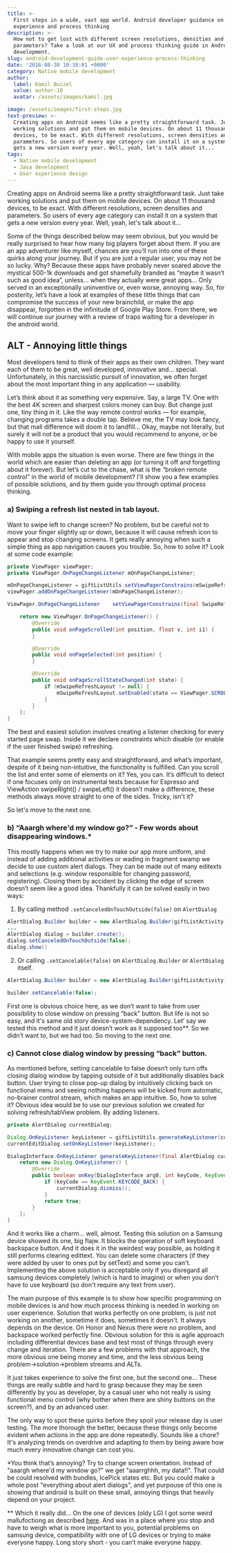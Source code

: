 ```yaml
---
title: >-
  First steps in a wide, vast app world. Android developer guidance on user
  experience and process thinking
description: >-
  How not to get lost with different screen resolutions, densities and device
  parameters? Take a look at our UX and process thinking guide in Android
  development.
slug: android-development-guide-user-experience-process-thinking
date: '2016-08-30 10:38:01 +0000'
category: Native mobile development
author:
  label: Kamil Buczel
  value: author-10
  avatar: /assets/images/kamil.jpg

image: /assets/images/first-steps.jpg
text-preview: >-
  Creating apps on Android seems like a pretty straightforward task. Just take
  working solutions and put them on mobile devices. On about 11 thousand
  devices, to be exact. With different resolutions, screen densities and
  parameters. So users of every age category can install it on a system that
  gets a new version every year. Well, yeah, let's talk about it...
tags:
  - Native mobile development
  - Java development
  - User experience design
---
```





Creating apps on Android seems like a pretty straightforward task. Just take working solutions and put them on mobile devices. On about 11 thousand devices, to be exact. With different resolutions, screen densities and parameters. So users of every age category can install it on a system that gets a new version every year. Well, yeah, let's talk about it...

Some of the things described below may seem obvious, but you would be really surprised to hear how many big players forget about them. If you are an app adventurer like myself, chances are you’ll run into one of these quirks along your journey. But if you are just a regular user, you may not be so lucky. Why? Because these apps have probably never soared above the mystical 500-1k downloads and got shamefully branded as “maybe it wasn’t such as good idea”, unless… when they actually were great apps... Only served in an exceptionally uninventive or, even worse, annoying way. So, for posterity, let’s have a look at examples of these little things that can compromise the success of your new brainchild, or make the app disappear, forgotten in the infinitude of Google Play Store. From there, we will continue our journey with a review of traps waiting for a developer in the android world.

## ALT - Annoying little things

Most developers tend to think of their apps as their own children. They want each of them to be great, well developed, innovative and... special. Unfortunately, in this narcissistic pursuit of innovation, we often forget about the most important thing in any application — usability.

Let’s think about it as something very expensive. Say, a large TV. One with the best 4K screen and sharpest colors money can buy. But change just one, tiny thing in it. Like the way remote control works — for example, changing programs takes a double tap. Believe me, the TV may look fancy, but that mall difference will doom it to landfill... Okay, maybe not literally, but surely it will not be a product that you would recommend to anyone, or be happy to use it yourself.

With mobile apps the situation is even worse. There are few things in the world which are easier than deleting an app (or turning it off and forgetting about it forever). But let’s cut to the chase, what is the “broken remote control” in the world of mobile development? I'll show you a few examples of possible solutions, and by them guide you through optimal process thinking.





### **a) Swiping a refresh list nested in tab layout.**

  Want to swipe left to change screen? No problem, but be careful not to move your finger slightly up or down, because it will cause refresh icon to appear and stop changing screens. It gets really annoying when such a simple thing as app navigation causes you trouble. So, how to solve it? Look at some code example:

  ```java
  private ViewPager viewPager;
  private ViewPager.OnPageChangeListener mOnPageChangeListener;

  mOnPageChangeListener = giftListUtils.setViewPagerConstrains(mSwipeRefreshLayout);
  viewPager.addOnPageChangeListener(mOnPageChangeListener);

  ViewPager.OnPageChangeListener	setViewPagerConstrains(final SwipeRefreshLayout mSwipeRefreshLayout) {

      return new ViewPager.OnPageChangeListener() {
          @Override
          public void onPageScrolled(int position, float v, int i1) {
          }

          @Override
          public void onPageSelected(int position) {
          }

          @Override
          public void onPageScrollStateChanged(int state) {
              if (mSwipeRefreshLayout != null) {
                  mSwipeRefreshLayout.setEnabled(state == ViewPager.SCROLL_STATE_IDLE);
              }
          }
      };
  }
  ```

  The best and easiest solution involves creating a listener checking for every started page swap. Inside it we declare constraints which disable (or enable if the user finished swipe) refreshing.

  That example seems pretty easy and straightforward, and what’s important, despite of it being non-intuitive, the functionality is fulfilled. Can you scroll the list and enter some of elements on it? Yes, you can. It’s difficult to detect if one focuses only on instrumental tests because for Espresso and ViewAction swipeRight() / swipeLeft() it doesn’t make a difference, these methods always move straight to one of the sides. Tricky, isn't it?

  So let's move to the next one.

### **b) “Aaargh where'd my window go?” - Few words about disappearing windows.***

  This mostly happens when we try to make our app more uniform, and instead of adding additional activities or wading in fragment swamp we decide to use custom alert dialogs. They can be made out of many editexts and selections (e.g. window responsible for changing password, registering). Closing them by accident by clicking the edge of screen doesn’t seem like a good idea. Thankfully it can be solved easily in two ways:


  1) By calling method ```.setCanceledOnTouchOutside(false)``` on ```AlertDialog```

  ```java
  AlertDialog.Builder builder = new AlertDialog.Builder(giftListActivity);
  ...
  AlertDialog dialog = builder.create();
  dialog.setCanceledOnTouchOutside(false);
  dialog.show()
  ```

  2) Or calling ```.setCancelable(false)``` on ```AlertDialog.Builder``` or ```AlertDialog``` itself.

  ```java
  AlertDialog.Builder builder = new AlertDialog.Builder(giftListActivity);

  builder.setCancelable(false);
  ```

  First one is obvious choice here, as we don’t want to take from user possibility to close window on pressing “back” button. But life is not so easy, and it's same old story device-system-dependency. Let’ say we tested this method and it just doesn’t work as it supposed too**. So we didn’t want to, but we had too. So moving to the next one.

### **c) Cannot close dialog window by pressing “back” button.**

  As mentioned before, setting cancelable to false doesn’t only turn offs closing dialog window by tapping outside of it but additionally disables back button. User trying to close pop-up dialog by intuitively clicking back on functional menu and seeing nothing happens will be kicked from automatic, no-brainer control stream, which makes an app intuitive.
  So, how to solve it? Obvious idea would be to use our previous solution we created for solving refresh/tabView problem. By adding listeners.

  ```java
  private AlertDialog currentDialog;

  Dialog.OnKeyListener keyListener = giftListUtils.generateKeyListener(currentDialog);
  currentEditDialog.setOnKeyListener(keyListener);

  DialogInterface.OnKeyListener generateKeyListener(final AlertDialog currentDialog) {
      return new Dialog.OnKeyListener() {
          @Override
          public boolean onKey(DialogInterface arg0, int keyCode, KeyEvent event) {
              if (keyCode == KeyEvent.KEYCODE_BACK) {
                  currentDialog.dismiss();
              }
              return true;
          }
      };
  }
  ```

  And it works like a charm… well, almost. Testing this solution on a Samsung device showed its one, big flajw. It blocks the operation of soft keyboard backspace button. And it does it in the  weirdest way possible, as holding it still performs clearing edittext. You can delete some characters (if they were added by user to ones put by setText) and some you can't. Implementing the above solution is acceptable only if you disregard all samsung devices completely (which is hard to imagine) or when you don’t have to use keyboard (so don't require any text from user).

  The main purpose of this example is to show how specific programming on mobile devices is and how much process thinking is needed in working on user experience. Solution that works perfectly on one problem, is just not working on another, sometime it does, sometimes it doesn't. It always depends on the device. On Honor and Nexus there were no problem, and backspace worked perfectly fine. Obvious solution for this is agile approach including differential devices base and test most of things through every change and iteration. There are a few problems with that approach, the more obvious one being money and time, and the less obvious being problem->solution->problem streams and ALTs.

  It just takes experience to solve the first one, but the second one... These things are really subtle and hard to grasp because they may be seen differently by you as developer, by a casual user who not really is using functional menu control (why bother when there are shiny buttons on the screen?), and by an advanced user.

  The only way to spot these quirks before they spoil your release day is user testing. The more thorough the better, because these things only become evident when actions in the app are done repeatedly. Sounds like a chore?
  It's analyzing trends on overdrive and adapting to them by being aware how much every innovative change can cost you.

  *You think that’s annoying?  Try to change screen orientation. Instead of "aaargh where'd my window go?" we get "aaarrghhh, my data!!". That could be could resolved with bundles, IcePick states etc. But you could make a whole post  "everything about alert dialogs", and yet purpouse of this one is showing that android is built on these small, annoying things that heavily depend on your project.

  ** Which it really did… On the one of devices (oldy LG) I got some weird mallufoctiong as described [here](http://stackoverflow.com/questions/13526690/why-setcanceledontouchoutsidefalse-doesnt-work-in-alert-builder/13567411#13567411).
  And was in a place where you stop and have to weigh what is more important to you, potential problems on samsung device, compatibility with one of LG devices or trying to make everyone happy. Long story short - you can’t make everyone happy.
